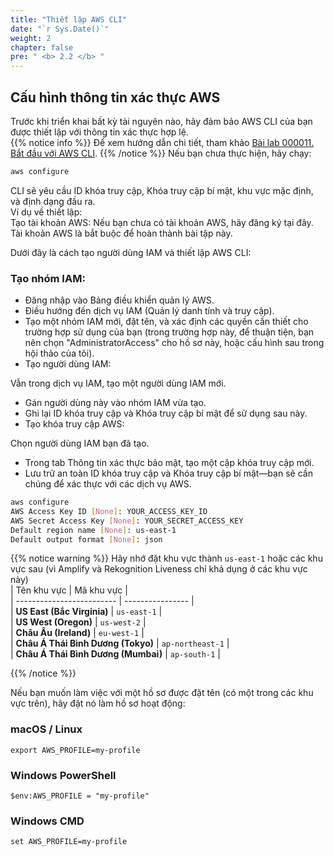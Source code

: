 ```yaml
---
title: "Thiết lập AWS CLI"
date: "`r Sys.Date()`"
weight: 2
chapter: false
pre: " <b> 2.2 </b> "
---
```


## Cấu hình thông tin xác thực AWS

Trước khi triển khai bất kỳ tài nguyên nào, hãy đảm bảo AWS CLI của bạn được thiết lập với thông tin xác thực hợp lệ.  
{{% notice info %}}
Để xem hướng dẫn chi tiết, tham khảo [Bài lab 000011. Bắt đầu với AWS CLI](https://000011.awsstudygroup.com/).
{{% /notice %}}
Nếu bạn chưa thực hiện, hãy chạy:

```bash
aws configure
```

CLI sẽ yêu cầu ID khóa truy cập, Khóa truy cập bí mật, khu vực mặc định, và định dạng đầu ra.  
Ví dụ về thiết lập:  
Tạo tài khoản AWS: Nếu bạn chưa có tài khoản AWS, hãy đăng ký tại đây. Tài khoản AWS là bắt buộc để hoàn thành bài tập này.

Dưới đây là cách tạo người dùng IAM và thiết lập AWS CLI:

### Tạo nhóm IAM:

- Đăng nhập vào Bảng điều khiển quản lý AWS.
- Điều hướng đến dịch vụ IAM (Quản lý danh tính và truy cập).
- Tạo một nhóm IAM mới, đặt tên, và xác định các quyền cần thiết cho trường hợp sử dụng của bạn (trong trường hợp này, để thuận tiện, bạn nên chọn "AdministratorAccess" cho hồ sơ này, hoặc cấu hình sau trong hội thảo của tôi).
- Tạo người dùng IAM:

Vẫn trong dịch vụ IAM, tạo một người dùng IAM mới.

- Gán người dùng này vào nhóm IAM vừa tạo.
- Ghi lại ID khóa truy cập và Khóa truy cập bí mật để sử dụng sau này.
- Tạo khóa truy cập AWS:

Chọn người dùng IAM bạn đã tạo.

- Trong tab Thông tin xác thực bảo mật, tạo một cặp khóa truy cập mới.
- Lưu trữ an toàn ID khóa truy cập và Khóa truy cập bí mật—bạn sẽ cần chúng để xác thực với các dịch vụ AWS.

```bash
aws configure
AWS Access Key ID [None]: YOUR_ACCESS_KEY_ID
AWS Secret Access Key [None]: YOUR_SECRET_ACCESS_KEY
Default region name [None]: us-east-1
Default output format [None]: json
```

{{% notice warning %}}
Hãy nhớ đặt khu vực thành `us-east-1` hoặc các khu vực sau (vì Amplify và Rekognition Liveness chỉ khả dụng ở các khu vực này)  
| Tên khu vực | Mã khu vực |  
| ------------------------- | ---------------- |  
| **US East (Bắc Virginia)** | `us-east-1` |  
| **US West (Oregon)** | `us-west-2` |  
| **Châu Âu (Ireland)** | `eu-west-1` |  
| **Châu Á Thái Bình Dương (Tokyo)** | `ap-northeast-1` |  
| **Châu Á Thái Bình Dương (Mumbai)** | `ap-south-1` |

{{% /notice %}}

Nếu bạn muốn làm việc với một hồ sơ được đặt tên (có một trong các khu vực trên), hãy đặt nó làm hồ sơ hoạt động:

### macOS / Linux

```
export AWS_PROFILE=my-profile
```

### Windows PowerShell

```
$env:AWS_PROFILE = "my-profile"
```

### Windows CMD

```
set AWS_PROFILE=my-profile
```
